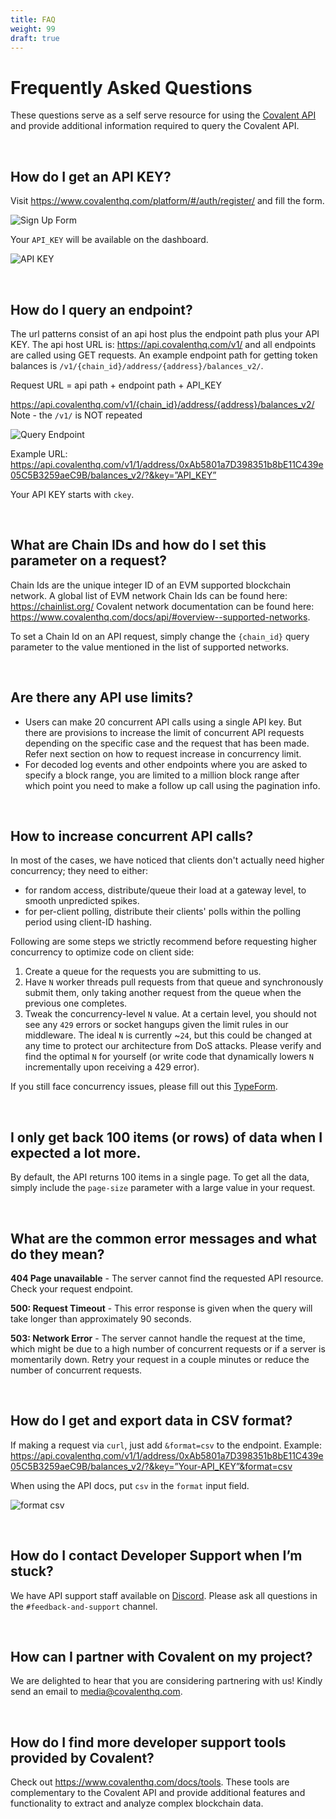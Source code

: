 ```yaml
---
title: FAQ
weight: 99
draft: true
---
```


# Frequently Asked Questions
These questions serve as a self serve resource for using the [Covalent API](https://www.covalenthq.com/docs/api/) and provide additional information required to query the Covalent API.

&nbsp;
## How do I get an API KEY?
Visit https://www.covalenthq.com/platform/#/auth/register/ and fill the form.

![Sign Up Form](/static/images/faq/sign-up.png)

Your `API_KEY` will be available on the dashboard.

![API KEY](/static/images/faq/api-key.png)

&nbsp;
## How do I query an endpoint?
The url patterns consist of an api host plus the endpoint path plus your API KEY. The api host URL is: https://api.covalenthq.com/v1/ and all endpoints are called using GET requests. An example endpoint path for getting token balances is `/v1/{chain_id}/address/{address}/balances_v2/`.

Request URL = api path + endpoint path + API_KEY

https://api.covalenthq.com/v1/{chain_id}/address/{address}/balances_v2/
Note - the `/v1/` is NOT repeated

![Query Endpoint](/static/images/faq/query-endpoint.png)

Example URL: https://api.covalenthq.com/v1/1/address/0xAb5801a7D398351b8bE11C439e05C5B3259aeC9B/balances_v2/?&key=”API_KEY”

Your API KEY starts with `ckey`.

&nbsp;
## What are Chain IDs and how do I set this parameter on a request?
Chain Ids are the unique integer ID of an EVM supported blockchain network. A global list of EVM network Chain Ids can be found here: https://chainlist.org/ 
Covalent network documentation can be found here: https://www.covalenthq.com/docs/api/#overview--supported-networks.

To set a Chain Id on an API request, simply change the `{chain_id}` query parameter to the value mentioned in the list of supported networks.

&nbsp;
## Are there any API use limits?
- Users can make 20 concurrent API calls using a single API key. But there are provisions to increase the limit of concurrent API requests depending on the specific case and the request that has been made. Refer next section on how to request increase in concurrency limit.
- For decoded log events and other endpoints where you are asked to specify a block range, you are limited to a million block range after which point you need to make a follow up call using the pagination info.

&nbsp;
## How to increase concurrent API calls?

In most of the cases, we have noticed that clients don't actually need higher concurrency; they need to either:

- for random access, distribute/queue their load at a gateway level, to smooth unpredicted spikes.
- for per-client polling, distribute their clients' polls within the polling period using client-ID hashing.

Following are some steps we strictly recommend before requesting higher concurrency to optimize code on client side:

1. Create a queue for the requests you are submitting to us.
2. Have `N` worker threads pull requests from that queue and synchronously submit them, only taking another request from the queue when the previous one completes.
3. Tweak the concurrency-level `N` value. At a certain level, you should not see any `429` errors or socket hangups given the limit rules in our middleware. The ideal `N` is currently ~`24`, but this could be changed at any time to protect our architecture from DoS attacks. Please verify and find the optimal `N` for yourself (or write code that dynamically lowers `N` incrementally upon receiving a 429 error).

If you still face concurrency issues, please fill out this [TypeForm](https://covalenthq.typeform.com/to/husUVmhA). 


&nbsp;
## I only get back 100 items (or rows) of data when I expected a lot more.
By default, the API returns 100 items in a single page. To get all the data, simply include the `page-size` parameter with a large value in your request.

&nbsp;
## What are the common error messages and what do they mean?
**404 Page unavailable** - The server cannot find the requested API resource. Check your request endpoint.

**500: Request Timeout** - This error response is given when the query will take longer than approximately 90 seconds.

**503: Network Error** - The server cannot handle the request at the time, which might be due to a high number of concurrent requests or if a server is momentarily down. Retry your request in a couple minutes or reduce the number of concurrent requests.  

&nbsp;
## How do I get and export data in CSV format?
If making a request via `curl`, just add `&format=csv` to the endpoint. 
Example: https://api.covalenthq.com/v1/1/address/0xAb5801a7D398351b8bE11C439e05C5B3259aeC9B/balances_v2/?&key=”Your-API_KEY”&format=csv

When using the API docs, put `csv` in the `format` input field. 

![format csv](/static/images/faq/format-csv.png)

&nbsp;
## How do I contact Developer Support when I’m stuck?
We have API support staff available on [Discord](https://covalenthq.com/discord). Please ask all questions in the `#feedback-and-support` channel.

&nbsp;
## How can I partner with Covalent on my project?
We are delighted to hear that you are considering partnering with us! Kindly send an email to media@covalenthq.com.

&nbsp;
## How do I find more developer support tools provided by Covalent?
Check out https://www.covalenthq.com/docs/tools. These tools are complementary to the Covalent API and provide additional features and functionality to extract and analyze complex blockchain data.



